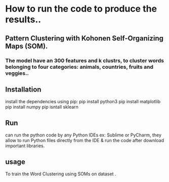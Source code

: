 
# How to run the code to produce the results..

## Pattern Clustering with Kohonen Self-Organizing Maps (SOM).

### The model have an 300 features and k clustrs, to cluster words belonging to four categories: animals, countries, fruits and veggies..


## Installation

install the dependencies using pip:
pip install python3
pip install matplotlib
pip install numpy
pip isntall sklearn


## Run 
 can run the python code by any Python IDEs 
 ex: Sublime or PyCharm, they allow to run Python files directly from the IDE & run the code after download important libraries.

## usage 
To train the Word Clustering using SOMs on dataset .